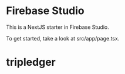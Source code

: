 # Firebase Studio

This is a NextJS starter in Firebase Studio.

To get started, take a look at src/app/page.tsx.
# tripledger
